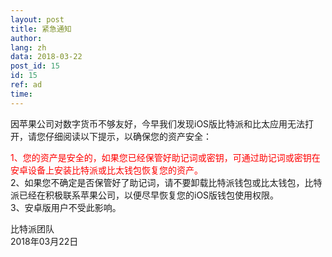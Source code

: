 ```yaml
---
layout: post
title: 紧急通知
author: 
lang: zh
data: 2018-03-22
post_id: 15
id: 15
ref: ad
time: 
---
```



因苹果公司对数字货币不够友好，今早我们发现iOS版比特派和比太应用无法打开，请您仔细阅读以下提示，以确保您的资产安全：


<span style="color:red">1、您的资产是安全的，如果您已经保管好助记词或密钥，可通过助记词或密钥在安卓设备上安装比特派或比太钱包恢复您的资产。</span><br/>
<span>2、如果您不确定是否保管好了助记词，请不要卸载比特派钱包或比太钱包，比特派已经在积极联系苹果公司，以便尽早恢复您的iOS版钱包使用权限。</span><br/>
<span>3、安卓版用户不受此影响。</span><br/>




比特派团队<br/>
2018年03月22日

<style>
#content h5{
	color:red;
}
</style>